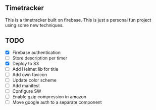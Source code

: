 ## Timetracker
This is a timetracker built on firebase. This is just a personal fun project using some new techniques.

## TODO
- [x] Firebase authentication
- [ ] Store description per timer
- [x] Deploy to S3
- [ ] Add Helmet lib for title
- [ ] Add own favicon
- [ ] Update color scheme
- [ ] Add manifest
- [ ] Configure SW
- [ ] Enable gzip compression in amazon
- [ ] Move google auth to a separate component
